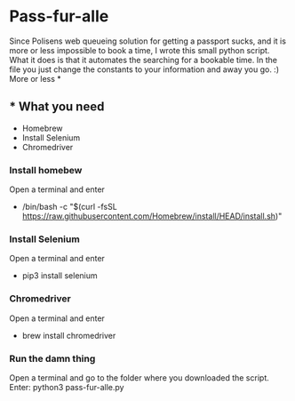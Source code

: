 # Pass-fur-alle

Since Polisens web queueing solution for getting a passport sucks, and it is more or less impossible to book a time, I wrote this small python script. What it does is that it automates the searching for a bookable time. In the file you just change the constants to your information and away you go. :) More or less *

## * What you need
* Homebrew
* Install Selenium
* Chromedriver

### Install homebew
Open a terminal and enter
* /bin/bash -c "$(curl -fsSL https://raw.githubusercontent.com/Homebrew/install/HEAD/install.sh)"

### Install Selenium
Open a terminal and enter
* pip3 install selenium

### Chromedriver
Open a terminal and enter
* brew install chromedriver

### Run the damn thing
Open a terminal and go to the folder where you downloaded the script. Enter: python3 pass-fur-alle.py 
